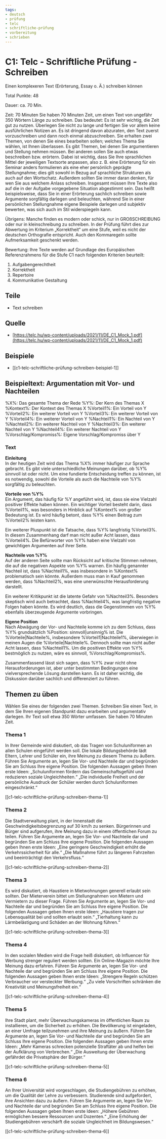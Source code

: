 ```yaml
---
tags:
- deutsch
- prüfung
- telc
- schriftliche-prüfung
- vorbereitung
- schrieben
---
```


# C1: Telc - Schriftliche Prüfung - Schreiben

Einen komplexeren Text (Erörterung, Essay o. Ä.) schreiben können

Total Punkte: 48

Dauer: ca. 70 Min.

Zeit: 70 Minuten
Sie haben 70 Minuten Zeit, um einen Text von ungefähr 350 Wörtern Länge zu schreiben. Das bedeutet: Es ist sehr wichtig, die Zeit gut zu nutzen. Überlegen Sie nicht zu lange und fertigen Sie vor allem keine ausführlichen Notizen an. Es ist dringend davon abzuraten, den Text zuerst vorzuschreiben und dann noch einmal abzuschreiben.
Sie erhalten zwei Themen, von denen Sie eines bearbeiten sollen; welches Thema Sie wählen, ist Ihnen überlassen. Es gibt Themen, bei denen Sie argumentieren und Stellung nehmen müssen. Bei anderen sollen Sie auch etwas beschreiben bzw. erörtern. Dabei ist wichtig, dass Sie Ihre sprachlichen Mittel der jeweiligen Textsorte anpassen, also z. B. eine Erörterung für ein Seminar anders formulieren als eine eher persönlich geprägte Stellungnahme; dies gilt sowohl in Bezug auf sprachliche Strukturen als auch auf
den Wortschatz. Außerdem sollten Sie immer daran denken, für wen Sie aus welchem Anlass schreiben.
Insgesamt müssen Ihre Texte also auf die in der Aufgabe vorgegebene Situation abgestimmt sein. Das heißt beispielsweise, dass Sie in einer Erörterung sachlich schreiben sowie Argumente sorgfältig darlegen und beleuchten, während Sie in einer persönlichen Stellungnahme eigene Beispiele darlegen und subjektiv bewerten, was sich auch im Stil widerspiegeln kann.

Übrigens: Manche finden es modern oder schick, nur in GROßSCHREIBUNG oder nur in kleinschreibung zu schreiben. In der Prüfung führt dies zur Abwertung im Kriterium „Korrektheit“ um eine Stufe, weil es nicht der deutschen Orthografie entspricht. Auch den Kommaregeln sollte Aufmerksamkeit geschenkt werden.

Bewertung: Ihre Texte werden auf Grundlage des Europäischen Referenzrahmens für die Stufe C1 nach folgenden Kriterien beurteilt:

1. Aufgabengerechtheit
2. Korrektheit
3. Repertoire
4. Kommunikative Gestaltung

## Teile

- Text schreiben

## Quelle

- [https://telc.hu/wp-content/uploads/2021/11/DE_C1_Mock_1.pdf](https://telc.hu/wp-content/uploads/2021/11/DE_C1_Mock_1.pdf)

## Beispiele

- [[c1-telc-schriftliche-prüfung-schreiben-beispiel-1]]

## Beispieltext: Argumentation mit Vor- und Nachteilen

%X%: Das gesamte Thema der Rede
%Y%: Der Kern des Themas X
%Kontext%: Der Kontext des Themas X
%Vorteil1%: Ein Vorteil von Y
%Vorteil2%: Ein weiterer Vorteil von Y
%Vorteil3%: Ein weiterer Vorteil von Y
%Vorteil4%: Ein weiterer Vorteil von Y
%Nachteil1%: Ein Nachteil von Y
%Nachteil2%: Ein weiterer Nachteil von Y
%Nachteil3%: Ein weiterer Nachteil von Y
%Nachteil4%: Ein weiterer Nachteil von Y
%Vorschlag/Kompromiss%: Eigene Vorschlag/Kompromiss über Y

### Text

**Einleitung**  
In der heutigen Zeit wird das Thema %X% immer häufiger zur Sprache gebracht. Es gibt viele unterschiedliche Meinungen darüber, ob %Y% sinnvoll ist oder nicht. Um eine fundierte Entscheidung treffen zu können, ist es notwendig, sowohl die Vorteile als auch die Nachteile von %Y% sorgfältig zu beleuchten.

**Vorteile von %Y%**  
Ein Argument, das häufig für %Y angeführt wird, ist, dass sie eine Vielzahl positiver Effekte haben können. Ein wichtiger Vorteil besteht darin, dass %Vorteil1%, was besonders in Hinblick auf %Kontext% von großer Bedeutung ist. Es wird häufig betont, dass %Y% einen Beitrag zum %Vorteil2% leisten kann.

Ein weiterer Pluspunkt ist die Tatsache, dass %Y% langfristig %Vorteil3%. In diesem Zusammenhang darf man nicht außer Acht lassen, dass %Vorteil4%. Die Befürworter von %Y% haben eine Vielzahl von gewichtigen Argumenten auf ihrer Seite.

**Nachteile von %Y%**  
Auf der anderen Seite sollte man Rücksicht auf kritische Stimmen nehmen, die auf die negativen Aspekte von %Y% warnen. Ein häufig genannter Nachteil ist, dass %Nachteil1%, was insbesondere in %Kontext% problematisch sein könnte. Außerdem muss man in Kauf genommen werden, dass %Nachteil2%, was eine unerwünschte Herausforderung darstellt.

Ein weiterer Kritikpunkt ist die latente Gefahr von %Nachteil3%. Besonders skeptisch wird auch betrachtet, dass %Nachteil4%, was langfristig negative Folgen haben könnte. Es wird deutlich, dass die Gegenstimmen von %Y% ebenfalls überzeugende Argumente vorbringen.

**Eigene Position**  
Nach Abwägung der Vor- und Nachteile komme ich zu dem Schluss, dass %Y% grundsätzlich %Position: sinnvoll|unsinnig% ist. Die %Vorteile|Nachteile%, insbesondere %Vorteil1|Nachteile1%, überwiegen in meinen Augen die %Vorteile|Nachteile%. Dennoch sollte man nicht außer Acht lassen, dass %Nachteil1%. Um die positiven Effekte von %Y% bestmöglich zu nutzen, wäre es sinnvoll, %Vorschlag/Kompromiss%.

Zusammenfassend lässt sich sagen, dass %Y% zwar nicht ohne Herausforderungen ist, aber unter bestimmten Bedingungen eine vielversprechende Lösung darstellen kann. Es ist daher wichtig, die Diskussion darüber sachlich und differenziert zu führen.

## Themen zu üben

Wählen Sie eines der folgenden zwei Themen. Schreiben Sie einen Text, in dem Sie Ihren eigenen Standpunkt dazu erarbeiten und argumentativ darlegen. Ihr Text soll etwa 350 Wörter umfassen. Sie haben 70 Minuten Zeit.

### Thema 1

In Ihrer Gemeinde wird diskutiert, ob das Tragen von Schuluniformen an allen Schulen eingeführt werden soll. Die lokale Bildungsbehörde lädt Eltern, Lehrer und Schüler ein, ihre Meinung zu diesem Thema zu äußern. Führen Sie Argumente an, legen Sie Vor- und Nachteile dar und begründen Sie am Schluss Ihre eigene Position. Die folgenden Aussagen geben Ihnen erste Ideen:
„Schuluniformen fördern das Gemeinschaftsgefühl und reduzieren soziale Ungleichheiten.“
„Die individuelle Freiheit und der persönliche Ausdruck der Schüler werden durch Schuluniformen eingeschränkt.“

[[c1-telc-schriftliche-prüfung-schreiben-thema-1]]

### Thema 2

Die Stadtverwaltung plant, in der Innenstadt die Geschwindigkeitsbegrenzung auf 30 km/h zu senken. Bürgerinnen und Bürger sind aufgerufen, ihre Meinung dazu in
einem öffentlichen Forum zu teilen.
Führen Sie Argumente an, legen Sie Vor- und Nachteile dar und begründen Sie am Schluss Ihre eigene Position. Die folgenden Aussagen geben Ihnen erste Ideen:
„Eine geringere Geschwindigkeit erhöht die Verkehrssicherheit für alle.“
„Die Maßnahme führt zu längeren Fahrzeiten und beeinträchtigt den Verkehrsfluss.“

[[c1-telc-schriftliche-prüfung-schreiben-thema-2]]

### Thema 3

Es wird diskutiert, ob Haustiere in Mietwohnungen generell erlaubt sein sollten. Der Mieterverein bittet um Stellungnahmen von Mietern und Vermietern zu dieser
Frage.
Führen Sie Argumente an, legen Sie Vor- und Nachteile dar und begründen Sie am Schluss Ihre eigene Position. Die folgenden Aussagen geben Ihnen erste Ideen:
„Haustiere tragen zur Lebensqualität bei und sollten erlaubt sein.“
„Tierhaltung kann zu Lärmbelästigung und Schäden an der Wohnung führen.“

[[c1-telc-schriftliche-prüfung-schreiben-thema-3]]

### Thema 4

In den sozialen Medien wird die Frage heiß diskutiert, ob Influencer für Werbung strenger reguliert werden sollten. Ein Online-Magazin möchte Ihre Meinung dazu erfahren.
Führen Sie Argumente an, legen Sie Vor- und Nachteile dar und begründen Sie am Schluss Ihre eigene Position. Die folgenden Aussagen geben Ihnen erste Ideen:
„Strengere Regeln schützen Verbraucher vor versteckter Werbung.“
„Zu viele Vorschriften schränken die Kreativität und Meinungsfreiheit ein.“

[[c1-telc-schriftliche-prüfung-schreiben-thema-4]]

### Thema 5

Ihre Stadt plant, mehr Überwachungskameras im öffentlichen Raum zu installieren, um die Sicherheit zu erhöhen. Die Bevölkerung ist eingeladen, an einer Umfrage teilzunehmen und ihre Meinung zu äußern.
Führen Sie Argumente an, legen Sie Vor- und Nachteile dar und begründen Sie am Schluss Ihre eigene Position. Die folgenden Aussagen geben Ihnen erste Ideen:
„Mehr Kameras schrecken potenzielle Straftäter ab und helfen bei der Aufklärung von Verbrechen.“
„Die Ausweitung der Überwachung gefährdet die Privatsphäre der Bürger.“

[[c1-telc-schriftliche-prüfung-schreiben-thema-5]]

### Thema 6

An Ihrer Universität wird vorgeschlagen, die Studiengebühren zu erhöhen, um die Qualität der Lehre zu verbessern. Studierende sind aufgefordert, ihre Ansichten
dazu zu äußern.
Führen Sie Argumente an, legen Sie Vor- und Nachteile dar und begründen Sie am Schluss Ihre eigene Position. Die folgenden Aussagen geben Ihnen erste Ideen:
„Höhere Gebühren ermöglichen bessere Ressourcen und Dozenten.“
„Eine Erhöhung der Studiengebühren verschärft die soziale Ungleichheit im Bildungswesen.“

[[c1-telc-schriftliche-prüfung-schreiben-thema-6]]
